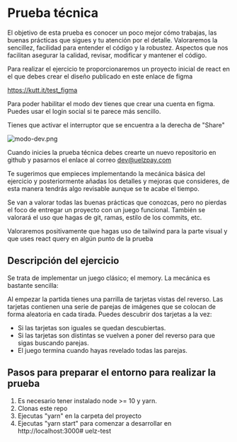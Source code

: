# Prueba técnica

El objetivo de esta prueba es conocer un poco mejor cómo trabajas, las buenas prácticas que sigues y tu atención por el
detalle. Valoraremos la sencillez, facilidad para entender el código y la robustez.
Aspectos que nos facilitan asegurar la calidad, revisar, modificar y mantener el código.

Para realizar el ejercicio te proporcionaremos un proyecto inicial de react en el que debes crear el diseño publicado en
este enlace de figma

https://kutt.it/test_figma

Para poder habilitar el modo dev tienes que crear una cuenta en figma. Puedes usar el login social si te parece más sencillo.

Tienes que activar el interruptor que se encuentra a la derecha de "Share"

![modo-dev.png](modo-dev.png)

Cuando inicies la prueba técnica debes crearte un nuevo repositorio en github y pasarnos el enlace
al correo <a href="mailto:dev@uelzpay.com">dev@uelzpay.com</a>

Te sugerimos que empieces implementando la mecánica básica del ejercicio y posteriormente añadas los detalles y mejoras
que consideres, de esta manera tendrás algo revisable aunque se te acabe el tiempo.

Se van a valorar todas las buenas prácticas que conozcas, pero no pierdas el foco de entregar un proyecto con un juego
funcional. También se valorará el uso que hagas de git, ramas, estilo de los commits, etc.

Valoraremos positivamente que hagas uso de tailwind para la parte visual y que uses react query en algún punto de la prueba

## Descripción del ejercicio

Se trata de implementar un juego clásico; el memory. La mecánica es bastante sencilla:

Al empezar la partida tienes una parrilla de tarjetas vistas del reverso. Las tarjetas contienen una serie de parejas de
imágenes que se colocan de forma aleatoria en cada tirada. Puedes descubrir dos tarjetas a la vez:

* Si las tarjetas son iguales se quedan descubiertas.
* Si las tarjetas son distintas se vuelven a poner del reverso para
  que sigas buscando parejas.
* El juego termina cuando hayas revelado todas las parejas.

## Pasos para preparar el entorno para realizar la prueba

1) Es necesario tener instalado node >= 10 y yarn.
2) Clonas este repo
3) Ejecutas "yarn" en la carpeta del proyecto
4) Ejecutas "yarn start" para comenzar a desarrollar en http://localhost:3000# uelz-test
